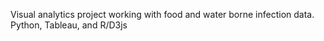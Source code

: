 Visual analytics project working with food and water borne infection data.
Python, Tableau, and R/D3js